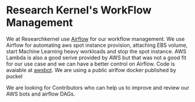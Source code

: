 # Research Kernel's WorkFlow Management


We at Researchkernel use [Airflow](https://github.com/apache/incubator-airflow) for our workflow management. We use Airflow for automating aws spot instance provision, attaching EBS volume, start Machine Learning heavy workloads and stop the spot instance. AWS Lambda is also a good serive provided by AWS but that was not a good fit for our use case and we can have a better control on Airflow. Code is avaiable at [awsbot](https://github.com/ResearchKernel/airflow/tree/master/awsbot). 
We are using a public airlfow docker published by puckel 

We are looking for Contributors who can help us to improve and review our AWS bots and airflow DAGs.